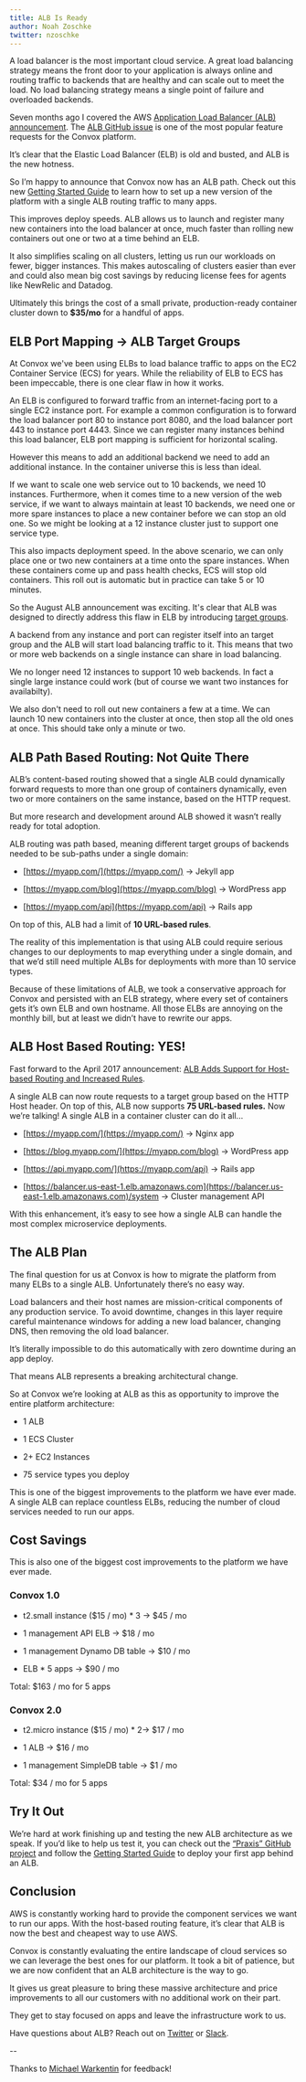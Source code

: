 ```yaml
---
title: ALB Is Ready
author: Noah Zoschke
twitter: nzoschke
---
```


A load balancer is the most important cloud service. A great load balancing strategy means the front door to your application is always online and routing traffic to backends that are healthy and can scale out to meet the load. No load balancing strategy means a single point of failure and overloaded backends.

Seven months ago I covered the AWS [Application Load Balancer (ALB) announcement](https://convox.com/blog/alb/). The [ALB GitHub issue](https://github.com/convox/rack/issues/1373) is one of the most popular feature requests for the Convox platform.

It’s clear that the Elastic Load Balancer (ELB) is old and busted, and ALB is the new hotness.

So I’m happy to announce that Convox now has an ALB path. Check out this new [Getting Started Guide](https://github.com/convox/praxis/blob/master/docs/getting-started.md) to learn how to set up a new version of the platform with a single ALB routing traffic to many apps.

This improves deploy speeds. ALB allows us to launch and register many new containers into the load balancer at once, much faster than rolling new containers out one or two at a time behind an ELB.

It also simplifies scaling on all clusters, letting us run our workloads on fewer, bigger instances. This makes autoscaling of clusters easier than ever and could also mean big cost savings by reducing license fees for agents like NewRelic and Datadog.

Ultimately this brings the cost of a small private, production-ready container cluster down to **$35/mo** for a handful of apps.

<!--more-->

## ELB Port Mapping → ALB Target Groups

At Convox we've been using ELBs to load balance traffic to apps on the EC2 Container Service (ECS) for years. While the reliability of ELB to ECS has been impeccable, there is one clear flaw in how it works.

An ELB is configured to forward traffic from an internet-facing port to a single EC2 instance port. For example a common configuration is to forward the load balancer port 80 to instance port 8080, and the load balancer port 443 to instance port 4443. Since we can register many instances behind this load balancer, ELB port mapping is sufficient for horizontal scaling.

However this means to add an additional backend we need to add an additional instance. In the container universe this is less than ideal.

If we want to scale one web service out to 10 backends, we need 10 instances. Furthermore, when it comes time to a new version of the web service, if we want to always maintain at least 10 backends, we need one or more spare instances to place a new container before we can stop an old one. So we might be looking at a 12 instance cluster just to support one service type.

This also impacts deployment speed. In the above scenario, we can only place one or two new containers at a time onto the spare instances. When these containers come up and pass health checks, ECS will stop old containers. This roll out is automatic but in practice can take 5 or 10 minutes.

So the August ALB announcement was exciting. It's clear that ALB was designed to directly address this flaw in ELB by introducing [target groups](http://docs.aws.amazon.com/elasticloadbalancing/latest/application/load-balancer-target-groups.html).

A backend from any instance and port can register itself into an target group and the ALB will start load balancing traffic to it. This means that two or more web backends on a single instance can share in load balancing.

We no longer need 12 instances to support 10 web backends. In fact a single large instance could work (but of course we want two instances for availabilty).

We also don't need to roll out new containers a few at a time. We can launch 10 new containers into the cluster at once, then stop all the old ones at once. This should take only a minute or two.

## ALB Path Based Routing: Not Quite There

ALB’s content-based routing showed that a single ALB could dynamically forward requests to more than one group of containers dynamically, even two or more containers on the same instance, based on the HTTP request.

But more research and development around ALB showed it wasn’t really ready for total adoption.

ALB routing was path based, meaning different target groups of backends needed to be sub-paths under a single domain:

* [https://myapp.com/](https://myapp.com/) → Jekyll app

* [https://myapp.com/blog](https://myapp.com/blog) → WordPress app

* [https://myapp.com/api](https://myapp.com/api) → Rails app

On top of this, ALB had a limit of **10 URL-based rules**.

The reality of this implementation is that using ALB could require serious changes to our deployments to map everything under a single domain, and that we’d still need multiple ALBs for deployments with more than 10 service types.

Because of these limitations of ALB, we took a conservative approach for Convox and persisted with an ELB strategy, where every set of containers gets it’s own ELB and own hostname. All those ELBs are annoying on the monthly bill, but at least we didn’t have to rewrite our apps.

## ALB Host Based Routing: YES!

Fast forward to the April 2017 announcement: [ALB Adds Support for Host-based Routing and Increased Rules](https://aws.amazon.com/about-aws/whats-new/2017/04/elastic-load-balancing-adds-support-for-host-based-routing-and-increased-rules-on-its-application-load-balancer/).

A single ALB can now route requests to a target group based on the HTTP Host header. On top of this, ALB now supports **75 URL-based rules.** Now we’re talking! A single ALB in a container cluster can do it all...

* [https://myapp.com/](https://myapp.com/) → Nginx app

* [https://blog.myapp.com/](https://myapp.com/blog) → WordPress app

* [https://api.myapp.com/](https://myapp.com/api) → Rails app

* [https://balancer.us-east-1.elb.amazonaws.com](https://balancer.us-east-1.elb.amazonaws.com)/system → Cluster management API

With this enhancement, it’s easy to see how a single ALB can handle the most complex microservice deployments.

## The ALB Plan

The final question for us at Convox is how to migrate the platform from many ELBs to a single ALB. Unfortunately there’s no easy way.

Load balancers and their host names are mission-critical components of any production service. To avoid downtime, changes in this layer require careful maintenance windows for adding a new load balancer, changing DNS, then removing the old load balancer.

It’s literally impossible to do this automatically with zero downtime during an app deploy.

That means ALB represents a breaking architectural change.

So at Convox we’re looking at ALB as this as opportunity to improve the entire platform architecture:

* 1 ALB

* 1 ECS Cluster

* 2+ EC2 Instances

* 75 service types you deploy 

This is one of the biggest improvements to the platform we have ever made. A single ALB can replace countless ELBs, reducing the number of cloud services needed to run our apps.

## Cost Savings

This is also one of the biggest cost improvements to the platform we have ever made.

### Convox 1.0

* t2.small instance ($15 / mo) * 3 → $45 / mo

* 1 management API ELB → $18 / mo

* 1 management Dynamo DB table → $10 / mo

* ELB  * 5 apps → $90 / mo

Total: $163 / mo for 5 apps

### Convox 2.0

* t2.micro instance ($15 / mo) * 2→ $17 / mo

* 1 ALB → $16 / mo

* 1 management SimpleDB table → $1 / mo

Total: $34 / mo for 5 apps

## Try It Out

We’re hard at work finishing up and testing the new ALB architecture as we speak. If you’d like to help us test it, you can check out the [“Praxis” GitHub project](https://github.com/convox/praxis) and follow the [Getting Started Guide](https://github.com/convox/praxis/blob/master/docs/getting-started.md) to deploy your first app behind an ALB.

## Conclusion

AWS is constantly working hard to provide the component services we want to run our apps. With the host-based routing feature, it’s clear that ALB is now the best and cheapest way to use AWS.

Convox is constantly evaluating the entire landscape of cloud services so we can leverage the best ones for our platform. It took a bit of patience, but we are now confident that an ALB architecture is the way to go.

It gives us great pleasure to bring these massive architecture and price improvements to all our customers with no additional work on their part.

They get to stay focused on apps and leave the infrastructure work to us.

Have questions about ALB? Reach out on [Twitter](https://twitter.com/goconvox) or [Slack](http://invite.convox.com/).

--

Thanks to [Michael Warkentin](https://github.com/mwarkentin) for feedback!
